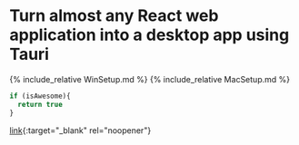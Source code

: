 # Turn almost any React web application into a desktop app using Tauri
{% include_relative WinSetup.md %}
{% include_relative MacSetup.md %}



```javascript
if (isAwesome){
  return true
}
```
[link](added.md){:target="_blank" rel="noopener"}
